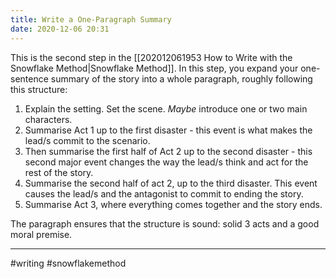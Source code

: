 ```yaml
---
title: Write a One-Paragraph Summary
date: 2020-12-06 20:31
---
```


This is the second step in the [[202012061953 How to Write with the Snowflake Method|Snowflake Method]]. In this step, you expand your one-sentence summary of the story into a whole paragraph, roughly following this structure:

1. Explain the setting. Set the scene. _Maybe_ introduce one or two main characters.
2. Summarise Act 1 up to the first disaster - this event is what makes the lead/s commit to the scenario.
3. Then summarise the first half of Act 2 up to the second disaster - this second major event changes the way the lead/s think and act for the rest of the story.
4. Summarise the second half of act 2, up to the third disaster. This event causes the lead/s and the antagonist to commit to ending the story.
5. Summarise Act 3, where everything comes together and the story ends.

The paragraph ensures that the structure is sound: solid 3 acts and a good moral premise.

---

#writing #snowflakemethod
